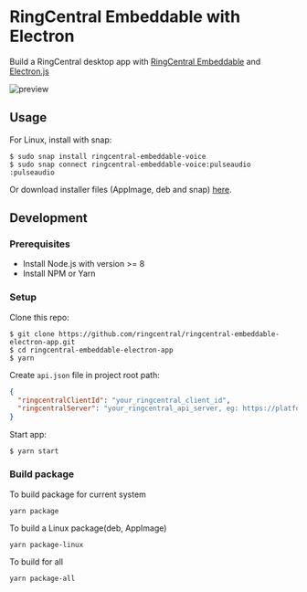 # RingCentral Embeddable with Electron

Build a RingCentral desktop app with [RingCentral Embeddable](https://github.com/ringcentral/ringcentral-embeddable) and [Electron.js](https://electronjs.org)

![preview](https://user-images.githubusercontent.com/7036536/57593463-18891480-756e-11e9-80ed-16bd61655572.png)

## Usage

For Linux, install with snap:

```
$ sudo snap install ringcentral-embeddable-voice
$ sudo snap connect ringcentral-embeddable-voice:pulseaudio :pulseaudio
```

Or download installer files (AppImage, deb and snap) [here](https://github.com/ringcentral/ringcentral-embeddable-electron-app/releases).

## Development

### Prerequisites

* Install Node.js with version >= 8
* Install NPM or Yarn

### Setup

Clone this repo:

```
$ git clone https://github.com/ringcentral/ringcentral-embeddable-electron-app.git
$ cd ringcentral-embeddable-electron-app
$ yarn
```

Create `api.json` file in project root path:

```JSON
{
  "ringcentralClientId": "your_ringcentral_client_id",
  "ringcentralServer": "your_ringcentral_api_server, eg: https://platform.ringcentral.com",
}
```

Start app:

```
$ yarn start
```

### Build package

To build package for current system

```
yarn package
```

To build a Linux package(deb, AppImage)

```
yarn package-linux
```

To build for all

```
yarn package-all
```

